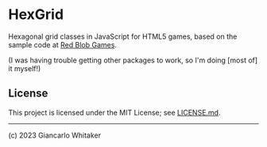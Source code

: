 # HexGrid

Hexagonal grid classes in JavaScript for HTML5 games, based on the sample code at [Red Blob Games](https://www.redblobgames.com/grids/hexagons/implementation.html#third-party).

(I was having trouble getting other packages to work, so I'm doing [most of] it myself!)

## License

This project is licensed under the MIT License; see [LICENSE.md](./LICENSE.md).

---

(c) 2023 Giancarlo Whitaker

